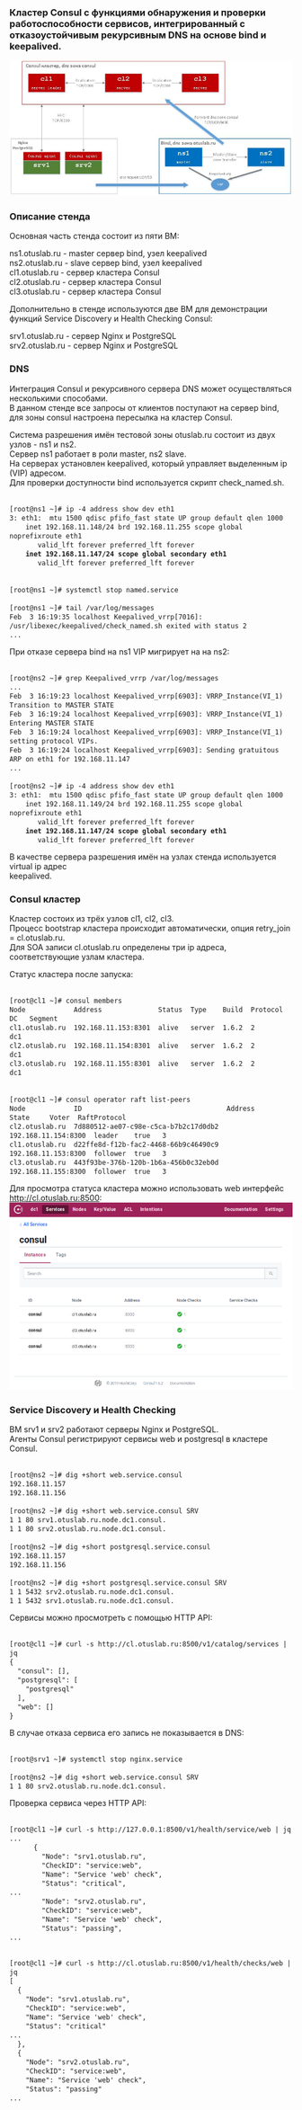 ### Кластер Consul с функциями обнаружения и проверки работоспособности сервисов, интегрированный с отказоустойчивым рекурсивным DNS на основе bind и keepalived.

![общая схема стенда](stand.jpg)

### Описание стенда

Основная часть стенда состоит из пяти ВМ:  

ns1.otuslab.ru - master сервер bind, узел keepalived  
ns2.otuslab.ru - slave сервер bind, узел keepalived  
cl1.otuslab.ru - сервер кластера Consul  
cl2.otuslab.ru - сервер кластера Consul  
cl3.otuslab.ru - сервер кластера Consul  

Дополнительно в стенде используются две ВМ для демонстрации  
функций Service Discovery и Health Checking Consul:  

srv1.otuslab.ru - сервер Nginx и PostgreSQL  
srv2.otuslab.ru - сервер Nginx и PostgreSQL  

### DNS

Интеграция Consul и рекурсивного сервера DNS может осуществляться несколькими способами.  
В данном стенде все запросы от клиентов поступают на сервер bind, для зоны consul настроена пересылка на кластер Consul.  

Система разрешения имён тестовой зоны otuslab.ru состоит из двух узлов - ns1 и ns2.  
Сервер ns1 работает в роли master, ns2 slave.  
На серверах установлен keepalived, который управляет выделенным ip (VIP) адресом.  
Для проверки доступности bind используется скрипт check_named.sh.  
<pre><code>
[root@ns1 ~]# ip -4 address show dev eth1
3: eth1: <BROADCAST,MULTICAST,UP,LOWER_UP> mtu 1500 qdisc pfifo_fast state UP group default qlen 1000
    inet 192.168.11.148/24 brd 192.168.11.255 scope global noprefixroute eth1
       valid_lft forever preferred_lft forever
<b>    inet 192.168.11.147/24 scope global secondary eth1</b>
       valid_lft forever preferred_lft forever


[root@ns1 ~]# systemctl stop named.service

[root@ns1 ~]# tail /var/log/messages 
Feb  3 16:19:35 localhost Keepalived_vrrp[7016]: /usr/libexec/keepalived/check_named.sh exited with status 2
...
</code></pre>

При отказе сервера bind на ns1 VIP мигрирует на на ns2:
<pre><code>
[root@ns2 ~]# grep Keepalived_vrrp /var/log/messages
...
Feb  3 16:19:23 localhost Keepalived_vrrp[6903]: VRRP_Instance(VI_1) Transition to MASTER STATE
Feb  3 16:19:24 localhost Keepalived_vrrp[6903]: VRRP_Instance(VI_1) Entering MASTER STATE
Feb  3 16:19:24 localhost Keepalived_vrrp[6903]: VRRP_Instance(VI_1) setting protocol VIPs.
Feb  3 16:19:24 localhost Keepalived_vrrp[6903]: Sending gratuitous ARP on eth1 for 192.168.11.147
...

[root@ns2 ~]# ip -4 address show dev eth1
3: eth1: <BROADCAST,MULTICAST,UP,LOWER_UP> mtu 1500 qdisc pfifo_fast state UP group default qlen 1000
    inet 192.168.11.149/24 brd 192.168.11.255 scope global noprefixroute eth1
       valid_lft forever preferred_lft forever
<b>    inet 192.168.11.147/24 scope global secondary eth1</b>
       valid_lft forever preferred_lft forever
</code></pre>
В качестве сервера разрешения имён на узлах стенда используется virtual ip адрес  
keepalived.  


### Consul кластер

Кластер состоих из трёх узлов cl1, cl2, cl3.  
Процесс bootstrap кластера происходит автоматически, опция retry_join = cl.otuslab.ru.  
Для SOA записи cl.otuslab.ru определены три ip адреса, соответствующие узлам кластера.  

Статус кластера после запуска:  
<pre><code>
[root@cl1 ~]# consul members
Node            Address              Status  Type    Build  Protocol  DC   Segment
cl1.otuslab.ru  192.168.11.153:8301  alive   server  1.6.2  2         dc1  <all>
cl2.otuslab.ru  192.168.11.154:8301  alive   server  1.6.2  2         dc1  <all>
cl3.otuslab.ru  192.168.11.155:8301  alive   server  1.6.2  2         dc1  <all>


[root@cl1 ~]# consul operator raft list-peers
Node            ID                                    Address              State     Voter  RaftProtocol
cl2.otuslab.ru  7d880512-ae07-c98e-c5ca-b7b2c17d0db2  192.168.11.154:8300  leader    true   3
cl1.otuslab.ru  d22ffe8d-f12b-fac2-4468-66b9c46490c9  192.168.11.153:8300  follower  true   3
cl3.otuslab.ru  443f93be-376b-120b-1b6a-456b0c32eb0d  192.168.11.155:8300  follower  true   3
</code></pre>
Для просмотра статуса кластера можно использовать web интерфейс http://cl.otuslab.ru:8500:  
![веб-интерфейс consul](consul_cluster.png)

### Service Discovery и Health Checking

ВМ srv1 и srv2 работают серверы Nginx и PostgreSQL.  
Агенты Consul регистрируют сервисы web и postgresql в кластере Consul.  
<pre><code>
[root@ns2 ~]# dig +short web.service.consul
192.168.11.157
192.168.11.156

[root@ns2 ~]# dig +short web.service.consul SRV
1 1 80 srv1.otuslab.ru.node.dc1.consul.
1 1 80 srv2.otuslab.ru.node.dc1.consul.

[root@ns2 ~]# dig +short postgresql.service.consul
192.168.11.157
192.168.11.156

[root@ns2 ~]# dig +short postgresql.service.consul SRV
1 1 5432 srv2.otuslab.ru.node.dc1.consul.
1 1 5432 srv1.otuslab.ru.node.dc1.consul.
</code></pre>
Сервисы можно просмотреть с помощью HTTP API:  
<pre><code>
[root@cl1 ~]# curl -s http://cl.otuslab.ru:8500/v1/catalog/services | jq
{
  "consul": [],
  "postgresql": [
    "postgresql"
  ],
  "web": []
}
</code></pre>
В случае отказа сервиса его запись не показывается в DNS:  
<pre><code>
[root@srv1 ~]# systemctl stop nginx.service

[root@ns2 ~]# dig +short web.service.consul SRV
1 1 80 srv2.otuslab.ru.node.dc1.consul.
</code></pre>

Проверка сервиса через HTTP API:
<pre><code>
[root@cl1 ~]# curl -s http://127.0.0.1:8500/v1/health/service/web | jq
...
      {
        "Node": "srv1.otuslab.ru",
        "CheckID": "service:web",
        "Name": "Service 'web' check",
        "Status": "critical",
...
        "Node": "srv2.otuslab.ru",
        "CheckID": "service:web",
        "Name": "Service 'web' check",
        "Status": "passing",
...
</code></pre>


<pre><code>
[root@cl1 ~]# curl -s http://cl.otuslab.ru:8500/v1/health/checks/web | jq
[
  {
    "Node": "srv1.otuslab.ru",
    "CheckID": "service:web",
    "Name": "Service 'web' check",
    "Status": "critical"
...
  },
  {
    "Node": "srv2.otuslab.ru",
    "CheckID": "service:web",
    "Name": "Service 'web' check",
    "Status": "passing"
...
</code></pre>
